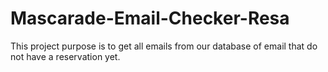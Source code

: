 # Mascarade-Email-Checker-Resa
This project purpose is to get all emails from our database of email that do not have a reservation yet.
